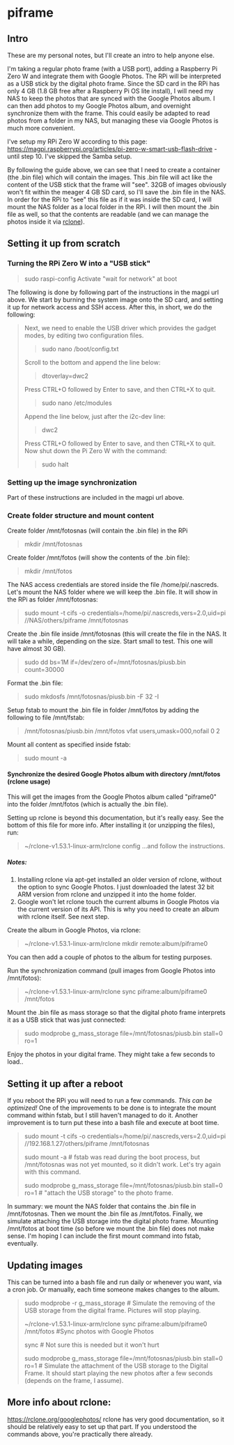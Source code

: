 # piframe
## Intro

These are my personal notes, but I'll create an intro to help anyone else.

I'm taking a regular photo frame (with a USB port), adding a Raspberry Pi Zero W and integrate them with Google Photos. The RPi will be interpreted as a USB stick by the digital photo frame. Since the SD card in the RPi has only 4 GB (1.8 GB free after a Raspberry Pi OS lite install), I will need my NAS to keep the photos that are synced with the Google Photos album. I can then add photos to my Google Photos album, and overnight synchronize them with the frame. 
This could easily be adapted to read photos from a folder in my NAS, but managing these via Google Photos is much more convenient. 
 
I've setup my RPi Zero W according to this page: https://magpi.raspberrypi.org/articles/pi-zero-w-smart-usb-flash-drive - until step 10. I've skipped the Samba setup. 
 
By following the guide above, we can see that I need to create a container (the .bin file) which will contain the images. This .bin file will act like the content of the USB stick that the frame will "see". 32GB of images obviously won't fit within the meager 4 GB SD card, so I'll save the .bin file in the NAS. In order for the RPi to "see" this file as if it was inside the SD card, I will mount the NAS folder as a local folder in the RPi. I will then mount the .bin file as well, so that the contents are readable (and we can manage the photos inside it via [rclone](www.rclone.org)). 

## Setting it up from scratch
### Turning the RPi Zero W into a "USB stick"

> sudo raspi-config 
Activate "wait for network" at boot 

The following is done by following part of the instructions in the magpi url above. We start by burning the system image onto the SD card, and setting it up for network access and SSH access. After this, in short, we do the following: 

> Next, we need to enable the USB driver which provides the gadget modes, by editing two configuration files. 
>
>>	sudo nano /boot/config.txt 
>
> Scroll to the bottom and append the line below:
>
>>	dtoverlay=dwc2
>
> Press CTRL+O followed by Enter to save, and then CTRL+X to quit.
>
>> sudo nano /etc/modules 
>
> Append the line below, just after the i2c-dev line:
>> dwc2
>
> Press CTRL+O followed by Enter to save, and then CTRL+X to quit. 
> Now shut down the Pi Zero W with the command: 
>> sudo halt 

### Setting up the image synchronization 
Part of these instructions are included in the magpi url above.
### Create folder structure and mount content
Create folder /mnt/fotosnas (will contain the .bin file) in the RPi 
>
> mkdir /mnt/fotosnas 
>
Create folder /mnt/fotos (will show the contents of the .bin file): 
>
> mkdir /mnt/fotos 

The NAS access credentials are stored inside the file /home/pi/.nascreds. Let's mount the NAS folder where we will keep the .bin file. It will show in the RPi as folder /mnt/fotosnas: 
> sudo mount -t cifs -o credentials=/home/pi/.nascreds,vers=2.0,uid=pi //NAS/others/piframe /mnt/fotosnas 
>
Create the .bin file inside /mnt/fotosnas (this will create the file in the NAS. It will take a while, depending on the size. Start small to test. This one will have almost 30 GB). 
>
> sudo dd bs=1M if=/dev/zero of=/mnt/fotosnas/piusb.bin count=30000 
>
Format the .bin file: 
> sudo mkdosfs /mnt/fotosnas/piusb.bin -F 32 -I 
>
Setup fstab to mount the .bin file in folder /mnt/fotos by adding the following to file /mnt/fstab: 
>
> /mnt/fotosnas/piusb.bin /mnt/fotos vfat users,umask=000,nofail 0 2 
>
Mount all content as specified inside fstab: 
>
> sudo mount -a 

#### Synchronize the desired Google Photos album with directory /mnt/fotos (rclone usage)
This will get the images from the Google Photos album called "piframe0" into the folder /mnt/fotos (which is actually the .bin file). 

Setting up rclone is beyond this documentation, but it's really easy. See the bottom of this file for more info. After installing it (or unzipping the files), run: 
> ~/rclone-v1.53.1-linux-arm/rclone config
...and follow the instructions.
##### Notes: 
1. Installing rclone via apt-get installed an older version of rclone, without the option to sync Google Photos. I just downloaded the latest 32 bit ARM version from rclone and unzipped it into the home folder. 
2. Google won't let rclone touch the current albums in Google Photos via the current version of its API. This is why you need to create an album with rclone itself. See next step. 

Create the album in Google Photos, via rclone: 
>
> ~/rclone-v1.53.1-linux-arm/rclone mkdir remote:album/piframe0 
>
You can then add a couple of photos to the album for testing purposes. 
>
Run the synchronization command (pull images from Google Photos into /mnt/fotos): 
>
> ~/rclone-v1.53.1-linux-arm/rclone sync piframe:album/piframe0 /mnt/fotos 
>
Mount the .bin file as mass storage so that the digital photo frame interprets it as a USB stick that was just connected: 
>
> sudo modprobe g_mass_storage file=/mnt/fotosnas/piusb.bin stall=0 ro=1 
>
Enjoy the photos in your digital frame. They might take a few seconds to load.. 

## Setting it up after a reboot
If you reboot the RPi you will need to run a few commands. *This can be optimized!* One of the improvements to be done is to integrate the mount command within fstab, but I still haven't managed to do it. Another improvement is to turn put these into a bash file and execute at boot time.

> sudo mount -t cifs -o credentials=/home/pi/.nascreds,vers=2.0,uid=pi //192.168.1.27/others/piframe /mnt/fotosnas
>
> sudo mount -a # fstab was read during the boot process, but /mnt/fotosnas was not yet mounted, so it didn't work. Let's try again with this command.
> 
> sudo modprobe g_mass_storage file=/mnt/fotosnas/piusb.bin stall=0 ro=1 # "attach the USB storage" to the photo frame.

In summary: we mount the NAS folder that contains the .bin file in /mnt/fotosnas. Then we mount the .bin file as /mnt/fotos. Finally, we simulate attaching the USB storage into the digital photo frame. 
Mounting /mnt/fotos at boot time (so before we mount the .bin file) does not make sense. I'm hoping I can include the first mount command into fstab, eventually.

## Updating images

This can be turned into a bash file and run daily or whenever you want, via a cron job. Or manually, each time someone makes changes to the album.

> sudo modprobe -r g_mass_storage # Simulate the removing of the USB storage from the digital frame. Pictures will stop playing.
> 
> ~/rclone-v1.53.1-linux-arm/rclone sync piframe:album/piframe0 /mnt/fotos #Sync photos with Google Photos
> 
> sync # Not sure this is needed but it won't hurt
> 
> sudo modprobe g_mass_storage file=/mnt/fotosnas/piusb.bin stall=0 ro=1 # Simulate the attachment of the USB storage to the Digital Frame. It should start playing the new photos after a few seconds (depends on the frame, I assume).

## More info about rclone:
https://rclone.org/googlephotos/ 
rclone has very good documentation, so it should be relatively easy to set up that part. If you understood the commands above, you're practically there already.
